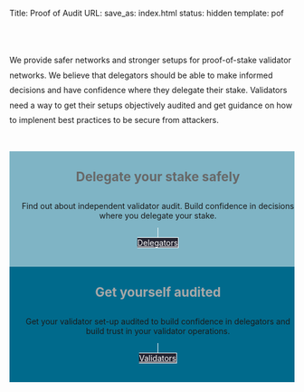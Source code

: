 Title: Proof of Audit
URL:
save_as: index.html
status: hidden
template: pof

<style>

@media (min-width: 550px) {

  html {
    background-image:none;
  }


}

</style>

<section id="home">
<div class="container">
	<br><br>
	<p style="line-height: 1.9;">We provide safer networks and stronger setups for proof-of-stake validator networks.   
We believe that delegators should be able to make informed decisions and have confidence where they delegate their stake. Validators need a way to get their setups objectively audited and get guidance on how to implenent best practices to be secure from attackers. <br><br>

<!-- Build confidence in decisions where you delegate your stake to  -->

</p>
	<div class="row">
		<div class="six columns" style="background-color:#7fb4c5">
			<br>
		<center><h4 style="color:#686868; font-size: 1.6em;">Delegate your stake safely</h4>
		<p class="byline">Find out about independent validator audit. Build confidence in decisions where you delegate your stake. </p>
		<a class="nominate nav-item" href="/category/reports.html" style="background-color: #242431; border: solid 1px; color: #FFF;">
		<div class="hang"></div>Delegators</a>
		<br><br><br>
</div></centre>

<div class="six columns" style="background-color:#006A8C">
	<br>
		<!-- <h2 class="slogan"> -->
			<!-- <h6 style="color:#FFF; text-transform: uppercase; text-align:right;"> -->
				<!-- <center><h5>For Validators</h5></center> -->
			<!-- </h6> -->
		<!-- </h2> -->
		<!-- <h4 style="color:#a8a8a8">Validators</h4> -->
		<center><h4 style="color:#a8a8a8; font-size: 1.6em;">Get yourself audited</h4>
		<p class="byline">Get your validator set-up audited to build confidence in delegators and build trust in your validator operations. </p>
		<a class="nominate nav-item" href="/pages/services.html" style="background-color:#242431; border: solid 1px; color:#FFF;">
		<div class="hang"></div>Validators</a><br><br><br>
	</div></center>

<div class="row">
	<div class="eight columns offset-by-two" style="text-align:center;">
	</div>
</div>
</div> <!-- columns -->
</div>
</div><br><br><br>
<div class="sep"></div>
</section>